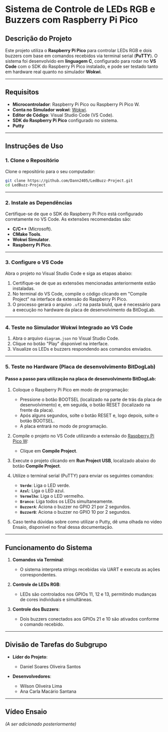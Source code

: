 # Sistema de Controle de LEDs RGB e Buzzers com Raspberry Pi Pico

## Descrição do Projeto

Este projeto utiliza o **Raspberry Pi Pico** para controlar LEDs RGB e dois buzzers com base em comandos recebidos via terminal serial (**PuTTY**). O sistema foi desenvolvido em **linguagem C**, configurado para rodar no **VS Code** com o SDK do Raspberry Pi Pico instalado, e pode ser testado tanto em hardware real quanto no simulador **Wokwi**.

---

## Requisitos

- **Microcontrolador**: Raspberry Pi Pico ou Raspberry Pi Pico W.
- **Conta no Simulador wokwi**: [Wokwi](https://wokwi.com/).
- **Editor de Código**: Visual Studio Code (VS Code).
- **SDK do Raspberry Pi Pico** configurado no sistema.
- **Putty**

---

## Instruções de Uso

### 1. Clone o Repositório

Clone o repositório para o seu computador:
```bash
git clone https://github.com/Dann2405/LedBuzz-Project.git
cd LedBuzz-Project
```

---

### 2. Instale as Dependências

Certifique-se de que o SDK do Raspberry Pi Pico está configurado corretamente no VS Code. As extensões recomendadas são:

- **C/C++** (Microsoft).
- **CMake Tools**.
- **Wokwi Simulator**.
- **Raspberry Pi Pico**.

---

### 3. Configure o VS Code

Abra o projeto no Visual Studio Code e siga as etapas abaixo:

1. Certifique-se de que as extensões mencionadas anteriormente estão instaladas.
2. No terminal do VS Code, compile o código clicando em "Compile Project" na interface da extensão do Raspberry Pi Pico.
3. O processo gerará o arquivo `.uf2` na pasta biuld, que é necessário para a execução no hardware da placa de desenvolvimento da BitDogLab.

---

### 4. Teste no Simulador Wokwi Integrado ao VS Code

1. Abra o arquivo `diagram.json` no Visual Studio Code.
2. Clique no botão "Play" disponível na interface.
3. Visualize os LEDs e buzzers respondendo aos comandos enviados.

---

### 5. Teste no Hardware (Placa de desenvolvimento BitDogLab)

#### Passo a passo para utilização na placa de desenvolvimento BitDogLab:

1. Coloque o Raspberry Pi Pico em modo de programação:
   - Pressione o botão BOOTSEL (localizado na parte de trás da placa de desenvolvimento) e, em seguida, o botão RESET (localizado na frente da placa).
   - Após alguns segundos, solte o botão RESET e, logo depois, solte o botão BOOTSEL.
   - A placa entrará no modo de programação.

2. Compile o projeto no VS Code utilizando a extensão do [Raspberry Pi Pico W](https://marketplace.visualstudio.com/items?itemName=raspberry-pi.raspberry-pi-pico):
   - Clique em **Compile Project**.

3. Execute o projeto clicando em **Run Project USB**, localizado abaixo do botão **Compile Project**.

3. Utilize o terminal serial (PuTTY) para enviar os seguintes comandos:
   - **`Verde`**: Liga o LED verde.
   - **`Azul`**: Liga o LED azul.
   - **`Vermelho`**: Liga o LED vermelho.
   - **`Branco`**: Liga todos os LEDs simultaneamente.
   - **`BuzzerA`**: Aciona o buzzer no GPIO 21 por 2 segundos.
   - **`BuzzerB`**: Aciona o buzzer no GPIO 10 por 2 segundos.
  
4. Caso tenha dúvidas sobre como utilizar o Putty, dê uma olhada no video Ensaio, disponível no final dessa documentação.

---

## Funcionamento do Sistema

1. **Comandos via Terminal**:
   - O sistema interpreta strings recebidas via UART e executa as ações correspondentes.

2. **Controle de LEDs RGB**:
   - LEDs são controlados nos GPIOs 11, 12 e 13, permitindo mudanças de cores individuais e simultâneas.

3. **Controle dos Buzzers**:
   - Dois buzzers conectados aos GPIOs 21 e 10 são ativados conforme o comando recebido.

---

## Divisão de Tarefas do Subgrupo

- **Líder do Projeto**:
  - Daniel Soares Oliveira Santos

- **Desenvolvedores**:
  - Wilson Oliveira Lima
  - Ana Carla Macário Santana

---

## Vídeo Ensaio

*(A ser adicionado posteriormente)*
